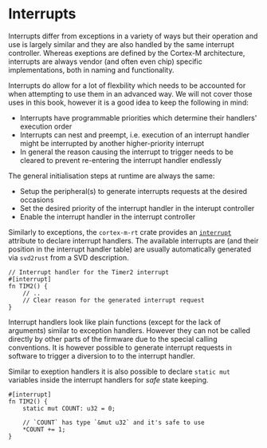# Interrupts

Interrupts differ from exceptions in a variety of ways but their operation and
use is largely similar and they are also handled by the same interrupt
controller. Whereas exeptions are defined by the Cortex-M architecture,
interrupts are always vendor (and often even chip) specific implementations,
both in naming and functionality.

Interrupts do allow for a lot of flexbility which needs to be accounted for
when attempting to use them in an advanced way. We will not cover those uses in
this book, however it is a good idea to keep the following in mind:

* Interrupts have programmable priorities which determine their handlers' execution order
* Interrupts can nest and preempt, i.e. execution of an interrupt handler might be interrupted by another higher-priority interrupt
* In general the reason causing the interrupt to trigger needs to be cleared to prevent re-entering the interrupt handler endlessly

The general initialisation steps at runtime are always the same:
* Setup the peripheral(s) to generate interrupts requests at the desired occasions
* Set the desired priority of the interrupt handler in the interupt controller
* Enable the interrupt handler in the interrupt controller

Similarly to exceptions, the `cortex-m-rt` crate provides an [`interrupt`]
attribute to declare interrupt handlers. The available interrupts are (and
their position in the interrupt handler table) are usually automatically
generated via `svd2rust` from a SVD description.

[`interrupt`]: https://docs.rs/cortex-m-rt-macros/0.1.5/cortex_m_rt_macros/attr.interrupt.html

``` rust,ignore
// Interrupt handler for the Timer2 interrupt
#[interrupt]
fn TIM2() {
    // ..
    // Clear reason for the generated interrupt request
}
```

Interrupt handlers look like plain functions (except for the lack of arguments)
similar to exception handlers. However they can not be called directly by other
parts of the firmware due to the special calling conventions. It is however
possible to generate interrupt requests in software to trigger a diversion to
to the interrupt handler.

Similar to exeption handlers it is also possible to declare `static mut`
variables inside the interrupt handlers for *safe* state keeping.

``` rust,ignore
#[interrupt]
fn TIM2() {
    static mut COUNT: u32 = 0;

    // `COUNT` has type `&mut u32` and it's safe to use
    *COUNT += 1;
}

